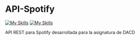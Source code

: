 # API-Spotify
[![My Skills](https://skillicons.dev/icons?i=java&perline=3)](https://www.java.com/es/)
[![My Skills](https://skillicons.dev/icons?i=maven&perline=3)](https://maven.apache.org/)

API REST para Spotify desarrollada para la asignatura de DACD


